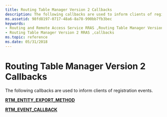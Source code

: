 ```yaml
---
title: Routing Table Manager Version 2 Callbacks
description: The following callbacks are used to inform clients of registration events.
ms.assetid: 98fd8197-0717-48a6-8a78-990bb7fb3bec
keywords:
- Routing and Remote Access Service RRAS ,Routing Table Manager Version 2,callbacks
- Routing Table Manager Version 2 RRAS ,callbacks
ms.topic: reference
ms.date: 05/31/2018
---
```


# Routing Table Manager Version 2 Callbacks

The following callbacks are used to inform clients of registration events.

[**RTM\_ENTITY\_EXPORT\_METHOD**](/windows/win32/api/rtmv2/nc-rtmv2-_entity_method)

[**RTM\_EVENT\_CALLBACK**](/windows/win32/api/rtmv2/nc-rtmv2-_event_callback)

 

 





